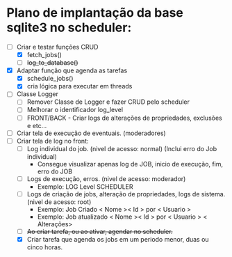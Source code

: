 # Plano de implantação da base sqlite3 no scheduler:

- [ ] Criar e testar funções CRUD
  - [x] fetch_jobs()
  - [ ] ~~log_to_database()~~<candelado>
- [x] Adaptar função que agenda as tarefas
  - [x] schedule_jobs()
  - [x] cria lógica para executar em threads
- [ ] Classe Logger
  - [ ] Remover Classe de Logger e fazer CRUD pelo scheduler
  - [ ] Melhorar o identificador log_level
  - [ ] FRONT/BACK - Criar logs de alterações de propriedades, exclusões e etc... 
- [ ] Criar tela de execução de eventuais. (moderadores)
- [ ] Criar tela de log no front:
  - [ ] Log individual do job. (nivel de acesso: normal) (Inclui erro do Job individual)
    - Consegue visualizar apenas log de JOB, inicio de execução, fim, erro do JOB
  - [ ] Logs de execução, erros. (nivel de acesso: moderador)
    - Exemplo: LOG Level SCHEDULER
  - [ ] Logs de criação de jobs, alteração de propriedades, logs de sistema. (nivel de acesso: root)
    - Exemplo: Job Criado < Nome >< Id > por < Usuario >
    - Exemplo: Job atualizado < Nome >< Id > por < Usuario > < Alterações>
  - [ ] ~~Ao criar tarefa, ou ao ativar, agendar no scheduler.~~<cancelado>
  - [x] Criar tarefa que agenda os jobs em um periodo menor, duas ou cinco horas.